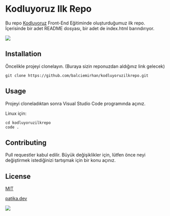  #  Kodluyoruz Ilk Repo

Bu repo [Kodluyoruz](https://kodluyoruz.org/tr/kodluyoruz/ "Kodluyoruz.org")  Front-End Eğitiminde oluşturduğumuz ilk repo. İçerisinde bir adet README dosyası, bir adet de index.html barındırıyor.



![](https://images.unsplash.com/photo-1549144511-f099e773c147?ixlib=rb-4.0.3&ixid=MnwxMjA3fDB8MHxwaG90by1wYWdlfHx8fGVufDB8fHx8&auto=format&fit=crop&w=387&q=80)

## Installation

Öncelikle projeyi clonelayın. (Buraya sizin reponuzdan aldığınız link gelecek)

```
git clone https://github.com/balciemirhan/kodluyoruzilkrepo.git
```
## Usage 

Projeyi cloneladıktan sonra Visual Studio Code programında açınız.

Linux için:

```
cd kodluyoruzilkrepo 
code . 
```


## Contributing

Pull requestler kabul edilir. Büyük değişiklikler için, lütfen önce neyi değiştirmek istediğinizi tartışmak için bir konu açınız.

## License

[MIT](https://choosealicense.com/licenses/mit/ " MIT")
 

[patika.dev](https://app.patika.dev/emirhanbalci "patika.profilim")
 

![]("C:\Users\Monster\Desktop\figuresgithub.png")
              
                      
                   





 

